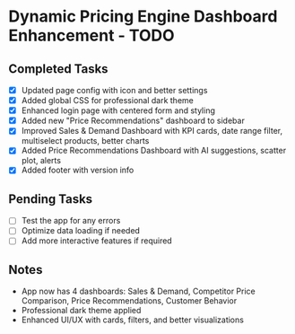 # Dynamic Pricing Engine Dashboard Enhancement - TODO

## Completed Tasks
- [x] Updated page config with icon and better settings
- [x] Added global CSS for professional dark theme
- [x] Enhanced login page with centered form and styling
- [x] Added new "Price Recommendations" dashboard to sidebar
- [x] Improved Sales & Demand Dashboard with KPI cards, date range filter, multiselect products, better charts
- [x] Added Price Recommendations Dashboard with AI suggestions, scatter plot, alerts
- [x] Added footer with version info

## Pending Tasks
- [ ] Test the app for any errors
- [ ] Optimize data loading if needed
- [ ] Add more interactive features if required

## Notes
- App now has 4 dashboards: Sales & Demand, Competitor Price Comparison, Price Recommendations, Customer Behavior
- Professional dark theme applied
- Enhanced UI/UX with cards, filters, and better visualizations
